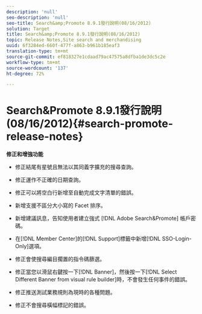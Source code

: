 ```yaml
---
description: 'null'
seo-description: 'null'
seo-title: Search&amp;Promote 8.9.1發行說明(08/16/2012)
solution: Target
title: Search&amp;Promote 8.9.1發行說明(08/16/2012)
topic: Release Notes,Site search and merchandising
uuid: 6f3284ed-660f-477f-a863-b961b185eaf3
translation-type: tm+mt
source-git-commit: ef818327e1cdaad79ac47575a8dfba1de3dc5c2e
workflow-type: tm+mt
source-wordcount: '137'
ht-degree: 72%

---
```



# Search&amp;Promote 8.9.1發行說明(08/16/2012){#search-promote-release-notes}

**修正和增強功能**

* 修正結尾有星號且無法以其同義字擴充的搜尋查詢。
* 修正運作不正確的日期查詢。
* 修正可以將空白行新增至自動完成文字清單的錯誤。
* 新增支援不區分大小寫的 Facet 排序。
* 新增建議訊息，告知使用者建立強式 [!DNL Adobe Search&Promote] 帳戶密碼。
* 在[!DNL Member Center]的[!DNL Support]標籤中新增[!DNL SSO-Login-Only]選項。

* 修正會使搜尋編目擱置的指令碼篩選。
* 修正當您以滑鼠右鍵按一下[!DNL Banner]，然後按一下[!DNL Select Different Banner from visual rule builder]時，不會發生任何事件的錯誤。

* 修正推送測試業務規則為現時的各種問題。
* 修正不會搜尋橫幅標記的錯誤。

